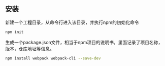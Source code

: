## 安装

新建一个工程目录，从命令行进入该目录，并执行npm的初始化命令

```bash
npm init
```

生成一个package.json文件，相当于npm项目的说明书，里面记录了项目名称，版本，仓库地址等信息。

```bash
npm install webpack webpack-cli --save-dev
```

